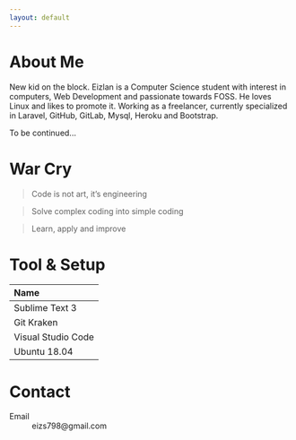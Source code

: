 ```yaml
---
layout: default
---
```


# About Me

New kid on the block. Eizlan is a Computer Science student with interest in computers, Web Development and passionate towards FOSS. He loves Linux and likes to promote it. Working as a freelancer, currently specialized in Laravel, GitHub, GitLab, Mysql, Heroku and Bootstrap.

To be continued...

# War Cry

> Code is not art, it’s engineering

> Solve complex coding into simple coding

> Learn, apply and improve

# Tool & Setup

| Name               |
|:-------------      |
| Sublime Text 3     |
| Git Kraken         |
| Visual Studio Code |
| Ubuntu 18.04       |


# Contact

<dl>
<dt>Email</dt>
<dd>eizs798@gmail.com</dd>
</dl>
